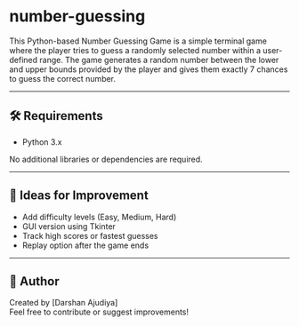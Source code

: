 # number-guessing
This Python-based Number Guessing Game is a simple terminal game where the player tries to guess a randomly selected number within a user-defined range. The game generates a random number between the lower and upper bounds provided by the player and gives them exactly 7 chances to guess the correct number.

---

## 🛠 Requirements

- Python 3.x

No additional libraries or dependencies are required.

---

## 🧠 Ideas for Improvement

- Add difficulty levels (Easy, Medium, Hard)
- GUI version using Tkinter
- Track high scores or fastest guesses
- Replay option after the game ends

---

## 🙌 Author

Created by [Darshan Ajudiya]  
Feel free to contribute or suggest improvements!

